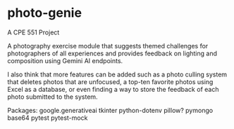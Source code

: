 # photo-genie
A CPE 551 Project

A photography exercise module that suggests themed challenges for photographers of all experiences and provides feedback on lighting and composition using Gemini AI endpoints. 

I also think that more features can be added such as a photo culling system that deletes photos that are unfocused, a top-ten favorite photos using Excel as a database, or even finding a way to store the feedback of each photo submitted to the system.


Packages:
    google.generativeai
    tkinter
    python-dotenv
    pillow?
    pymongo
    base64
    pytest
    pytest-mock